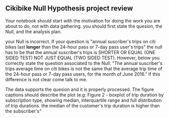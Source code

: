 ## Cikibike Null Hypothesis project review

Your notebook should start with the motivation for doing the work you are about to do, not with data gathering. you should first state the quesion, the Null, and the analysis plan.

your Null is incorrect. If your question is "annual suscriber's trips on citi bikes last **longer** than the 24-hour pass or 7-day pass user's trips" the null has to be that the annual suscriber's trips is SHORTER OR EQUAL (ONE SIDED TEST) NOT JUST EQUAL (TWO SIDED TEST).
However, below you correctly state the question associated to the Null:
"The annual suscriber's trips average time on citi bikes is not the same that the average trip time of the 24-hour pass or 7-day pass users, for the month of June 2016."
If this difference is not clear come talk to me.

The data  supports the quesion and it is properly processed.
The figure captions should describe the plot (e.g: Figure 2 - boxplot of trip duration by subscription type, showing median, interquartile range and full distribution of trip durations. the median of the customer's trip duration is higher than the subscriber's"

